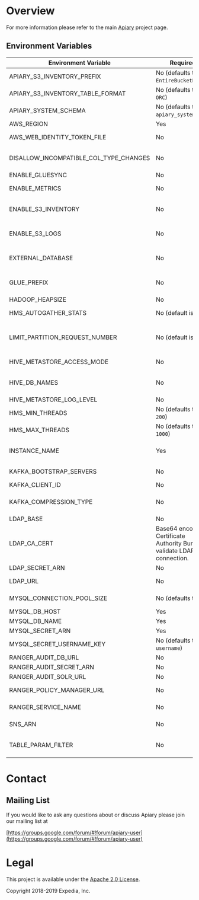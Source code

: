 
# Overview

For more information please refer to the main [Apiary](https://github.com/ExpediaGroup/apiary) project page.

## Environment Variables
|Environment Variable|Required|Description|
|----|----|----|
|APIARY_S3_INVENTORY_PREFIX|No (defaults to `EntireBucketDaily`)|Prefix used by S3 Inventory when creating data in the inventory bucket.|
|APIARY_S3_INVENTORY_TABLE_FORMAT|No (defaults to `ORC`)|Format of S3 inventory data - `ORC`, `Parquet`, or `CSV`|
|APIARY_SYSTEM_SCHEMA|No (defaults to `apiary_system`)|Name for internal system database.|
|AWS_REGION|Yes|AWS region to configure various AWS clients.|
|AWS_WEB_IDENTITY_TOKEN_FILE|No|Path of the AWS Web Identity Token File for IRSA/OIDC AWS authentication.|
|DISALLOW_INCOMPATIBLE_COL_TYPE_CHANGES|No|`true`/`false` value for hive.metastore.disallow.incompatible.col.type.changes, default `true`.|
|ENABLE_GLUESYNC|No|Option to turn on GlueSync Hive Metastore listener.|
|ENABLE_METRICS|No|Option to enable sending Hive Metastore metrics to CloudWatch.|
|ENABLE_S3_INVENTORY|No|Option to create Hive tables on top of S3 inventory data if enabled in `apiary-data-lake`. Enabled if value is not null/empty.|
|ENABLE_S3_LOGS|No|Option to create Hive tables on top of S3 access logs data if enabled in `apiary-data-lake`. Enabled if value is not null/empty.|
|EXTERNAL_DATABASE|No|Option to enable external database mode, when specified it disables managing Hive Metastore MySQL database schema.|
|GLUE_PREFIX|No|Prefix added to Glue databases to handle database name collisions when synchronizing multiple Hive Metastores to the Glue catalog.|
|HADOOP_HEAPSIZE|No|Hive Metastore Java process heapsize.|
|HMS_AUTOGATHER_STATS|No (default is `true`)|Whether or not to create basic statistics on table/partition creation. Valid values are `true` or `false`.|
|LIMIT_PARTITION_REQUEST_NUMBER|No (default is `-1`)|To protect the cluster, this controls how many partitions can be scanned for each partitioned table. The default value "-1" means no limit. The limit on partitions does not affect metadata-only queries.|
|HIVE_METASTORE_ACCESS_MODE|No|Hive Metastore access mode, applicable values are: readwrite, readonly|
|HIVE_DB_NAMES|No|comma separated list of Hive database names, when specified Hive databases will be created and mapped to corresponding S3 buckets.|
|HIVE_METASTORE_LOG_LEVEL|No|Hive Metastore service Log4j log level.|
|HMS_MIN_THREADS|No (defaults to `200`)|Minimum size of the Hive metastore thread pool.|
|HMS_MAX_THREADS|No (defaults to `1000`)|Maximum size of the Hive metastore thread pool.|
|INSTANCE_NAME|Yes|Apiary instance name, will be used as prefix on most AWS resources to allow multiple Apiary instance deployments.|
|KAFKA_BOOTSTRAP_SERVERS|No|Kafka Bootstrap Servers to enable Kafka Metastore listener and send Metastore events to Kafka.|
|KAFKA_CLIENT_ID|No|Kafka label you define that names the Kafka producer.|
|KAFKA_COMPRESSION_TYPE|No|Kafka Compression type, if none is specified there is no compression enabled. Values available are gzip, lz4 and snappy.|
|LDAP_BASE|No|LDAP base DN used to search for user groups.|
|LDAP_CA_CERT|Base64 encoded Certificate Authority Bundle to validate LDAP SSL connection.|
|LDAP_SECRET_ARN|No|LDAP bind DN SecretsManager secret ARN.|
|LDAP_URL|No|Active Directory URL to enable group mapping in metastore.|
|MYSQL_CONNECTION_POOL_SIZE|No (defaults to `10`)|MySQL Connection pool size for Hive Metastore. See [here](https://github.com/apache/hive/blob/master/common/src/java/org/apache/hadoop/hive/conf/HiveConf.java#L1181) for more info.|
|MYSQL_DB_HOST|Yes|Hive Metastore MySQL database hostname.|
|MYSQL_DB_NAME|Yes|Hive Metastore MySQL database name.|
|MYSQL_SECRET_ARN|Yes|Hive Metastore MySQL SecretsManager secret ARN.|
|MYSQL_SECRET_USERNAME_KEY|No (defaults to `username`)|Hive Metastore MySQL SecretsManager secret username key.|
|RANGER_AUDIT_DB_URL|No|Ranger audit database JDBC URL.|
|RANGER_AUDIT_SECRET_ARN|No|Ranger audit database secret ARN.|
|RANGER_AUDIT_SOLR_URL|No|Ranger Solr audit URL.|
|RANGER_POLICY_MANAGER_URL|No|Ranger admin URL from where policies will be downloaded.|
|RANGER_SERVICE_NAME|No|Ranger service name used to configure RangerAuth plugin.|
|SNS_ARN|No|The SNS topic ARN to which metadata updates will be sent.|
|TABLE_PARAM_FILTER|No|A regular expression for selecting necessary table parameters. If the value isn't set, then no table parameters are selected.|

# Contact

## Mailing List
If you would like to ask any questions about or discuss Apiary please join our mailing list at

  [https://groups.google.com/forum/#!forum/apiary-user](https://groups.google.com/forum/#!forum/apiary-user)

# Legal
This project is available under the [Apache 2.0 License](http://www.apache.org/licenses/LICENSE-2.0.html).

Copyright 2018-2019 Expedia, Inc.
